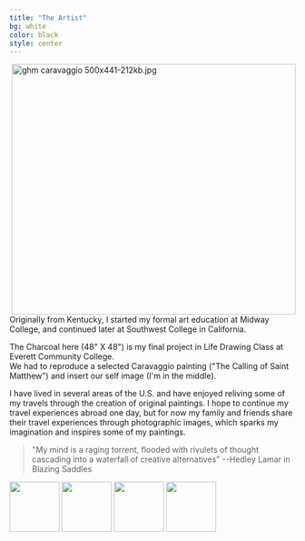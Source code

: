 ```yaml
---
title: "The Artist"
bg: white
color: black
style: center
---
```

<img align="right" alt="ghm caravaggio 500x441-212kb.jpg" width="500" height="441" src="https://cloud.githubusercontent.com/assets/300046/17812530/ad33b3e8-65e4-11e6-9839-18b7c90bba6e.jpg">
Originally from Kentucky, I started my formal art education at Midway College, and continued later at Southwest College in California. 

The Charcoal here (48" X 48") is my final project in Life Drawing Class at Everett Community College.	 
We had to reproduce a selected Caravaggio painting ("The Calling of Saint Matthew") 
and insert our self image (I'm in the middle).

I have lived in several areas of the U.S. and have enjoyed reliving some of my travels through the creation of original paintings. 
I hope to continue my travel experiences abroad one day, but for now my family and friends share their travel experiences through photographic images, which sparks my imagination and inspires some of my paintings. 
	  	 	 
> "My mind is a raging torrent, flooded with rivulets of thought cascading into a waterfall of creative alternatives" --Hedley Lamar in Blazing Saddles

<form id="form1">
<div id="rotator">
<img alt="" src="http://ghmgallery.com/images/KillingTime_thumb.jpg" height="88">
<img alt="" src="http://www.ghmgallery.com/images/AGentleman_thumb.jpg" height="88">
<img alt="" src="http://www.ghmgallery.com/images/MrChickadee_thumb.jpg" height="88">
<img alt="" src="http://www.ghmgallery.com/images/WhoosThere_thumb.jpg" height="88">
<!--
<img alt="" src="http://www.aspsnippets.com/images/Blue/Logo.png" height="500" />
<img alt="" src="http://jqueryfaqs.com/images/Blue/Logo.png" height="500" />
<img alt="" src="http://www.aspforums.net/images/blue/Logo.png" height="500" />
-->
</div>
</form>
